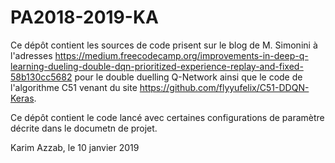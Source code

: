 # PA2018-2019-KA

Ce dépôt contient les sources de code prisent sur le blog de M. Simonini à l'adresses https://medium.freecodecamp.org/improvements-in-deep-q-learning-dueling-double-dqn-prioritized-experience-replay-and-fixed-58b130cc5682 pour le double duelling Q-Network ainsi que le code de l'algorithme C51 venant du site https://github.com/flyyufelix/C51-DDQN-Keras.

Ce dépôt contient le code lancé avec certaines configurations de paramètre décrite dans le documetn de projet.

Karim Azzab, le 10 janvier 2019

